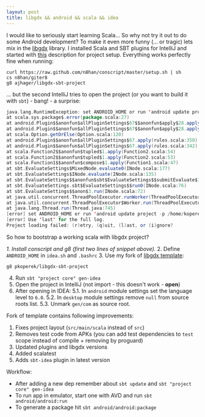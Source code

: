 ```yaml
---
layout: post
title: libgdx && android && scala && idea
---
```


I would like to seriously start learning Scala... So why not try it out to do some Android development? To make it even more funny (... or tragic) lets mix in the [libgdx][2] library. I installed Scala and SBT plugins for IntelliJ and started with [this][1] description for project setup. Everything works perfectly fine when running:

```
curl https://raw.github.com/n8han/conscript/master/setup.sh | sh
cs n8han/giter8
g8 ajhager/libgdx-sbt-project
```

... but the second IntelliJ tries to open the project (or you want to build it with `sbt`) - bang! - a surprise:

```scala
java.lang.RuntimeException: set ANDROID_HOME or run 'android update project -p /home/user/Projects/colors/android'
at scala.sys.package$.error(package.scala:27)
at android.Plugin$$anonfun$allPluginSettings$67$$anonfun$apply$28.apply(rules.scala:350)
at android.Plugin$$anonfun$allPluginSettings$67$$anonfun$apply$28.apply(rules.scala:350)
at scala.Option.getOrElse(Option.scala:120)
at android.Plugin$$anonfun$allPluginSettings$67.apply(rules.scala:350)
at android.Plugin$$anonfun$allPluginSettings$67.apply(rules.scala:342)
at scala.Function2$$anonfun$tupled$1.apply(Function2.scala:54)
at scala.Function2$$anonfun$tupled$1.apply(Function2.scala:53)
at scala.Function1$$anonfun$compose$1.apply(Function1.scala:47)
at sbt.EvaluateSettings$MixedNode.evaluate0(INode.scala:177)
at sbt.EvaluateSettings$INode.evaluate(INode.scala:135)
at sbt.EvaluateSettings$$anonfun$sbt$EvaluateSettings$$submitEvaluate$1.apply$mcV$sp(INode.scala:67)
at sbt.EvaluateSettings.sbt$EvaluateSettings$$run0(INode.scala:76)
at sbt.EvaluateSettings$$anon$3.run(INode.scala:72)
at java.util.concurrent.ThreadPoolExecutor.runWorker(ThreadPoolExecutor.java:1145)
at java.util.concurrent.ThreadPoolExecutor$Worker.run(ThreadPoolExecutor.java:615)
at java.lang.Thread.run(Thread.java:745)
[error] set ANDROID_HOME or run 'android update project -p /home/koperek/Projects/colors/android'
[error] Use 'last' for the full log.
Project loading failed: (r)etry, (q)uit, (l)ast, or (i)gnore? 
```

So how to bootstrap a working scala with libgdx project?

*1. Install conscript and g8 (first two lines of snippet above).*
2. Define `ANDROID_HOME` in `idea.sh` and `.bashrc`
3. Use my fork of [libgdx template][3]:

```
g8 pkoperek/libgdx-sbt-project
```

4. Run `sbt "project core" gen-idea`
5. Open the project in IntelliJ (not import - this doesn't work - **open**)
5. After opening in IDEA:
5.1. In `android` module settings set the language level to `6.0`.
5.2. In `desktop` module settings remove `null` from source roots list.
5.3. Unmark `gen/com` as source root.

Fork of template contains following improvements:
1. Fixes project layout (`src/main/scala` instead of `src`)
2. Removes test code from APKs (you can add test dependencies to `test` scope instead of compile + removing by proguard)
3. Updated plugins and libgdx versions
4. Added scalatest
5. Adds `sbt-idea` plugin in latest version

Workflow:
* After adding a new dep remember about `sbt update` and `sbt "project core" gen-idea`
* To run app in emulator, start one with AVD and run `sbt android/android:run`
* To generate a package hit `sbt android/android:package`

[1]: http://raintomorrow.cc/post/70000607238/develop-games-in-scala-with-libgdx-getting-started
[2]: http://libgdx.badlogicgames.com 
[3]: https://github.com/ajhager/libgdx-sbt-project.g8/wiki/IDE-Plugins

